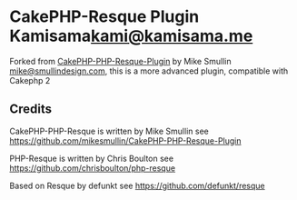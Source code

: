CakePHP-Resque Plugin Kamisama<kami@kamisama.me>
============
Forked from [CakePHP-PHP-Resque-Plugin](https://github.com/mikesmullin/CakePHP-PHP-Resque-Plugin) by Mike Smullin <mike@smullindesign.com>, this is a more advanced plugin, compatible with Cakephp 2


Credits
------------

CakePHP-PHP-Resque is written by Mike Smullin see https://github.com/mikesmullin/CakePHP-PHP-Resque-Plugin

PHP-Resque is written by Chris Boulton see https://github.com/chrisboulton/php-resque

Based on Resque by defunkt see https://github.com/defunkt/resque

